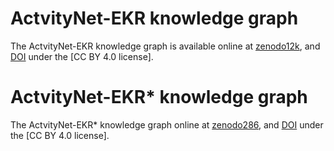 # ActvityNet-EKR knowledge graph

The ActvityNet-EKR knowledge graph is available online at [zenodo12k](https://zenodo.org/record/8107293), and [DOI](10.5281/zenodo.8107293) under the [CC BY 4.0 license].

# ActvityNet-EKR* knowledge graph

The ActvityNet-EKR* knowledge graph online at [zenodo286](https://zenodo.org/record/8183467), and [DOI](10.5281/zenodo.8107293) under the [CC BY 4.0 license].
